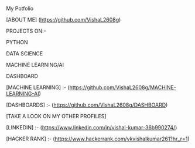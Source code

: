My Potfolio

[ABOUT ME] (https://github.com/VishaL2608g)


PROJECTS ON:-

PYTHON

DATA SCIENCE

MACHINE LEARNING/AI

DASHBOARD

[PYTHON]:- (https://github.com/VishaL2608g/PYTHON)

[DATA SCIENCE]:- (https://github.com/VishaL2608g/Data_Analysis)

[MACHINE LEARNING] :- (https://github.com/VishaL2608g/MACHINE-LEARNING-AI)

[DASHBOARDS] :- (https://github.com/VishaL2608g/DASHBOARD)


[TAKE A LOOK ON MY OTHER PROFILES]

[LINKEDIN] :- (https://www.linkedin.com/in/vishal-kumar-36b990274/)

[HACKER RANK] :- (https://www.hackerrank.com/vkvishalkumar261?hr_r=1)
